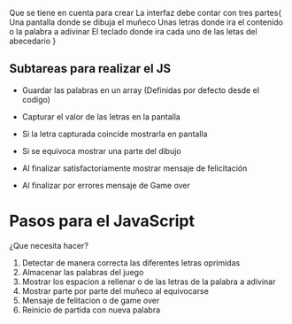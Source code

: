 Que se tiene en cuenta para crear
La interfaz debe contar con tres partes{
    Una pantalla donde se dibuja el muñeco
    Unas letras donde ira el contenido o la palabra a adivinar
    El teclado donde ira cada uno  de las letas del abecedario
}
## Subtareas para realizar el JS

- Guardar las palabras en un array (Definidas por defecto desde el codigo)

- Capturar el valor de las letras en la pantalla

- Si la letra capturada coincide mostrarla en pantalla

- Si se equivoca mostrar una parte del dibujo

- Al finalizar satisfactoriamente mostrar mensaje de felicitación

- Al finalizar por errores mensaje de Game over
# Pasos para el JavaScript
¿Que necesita hacer?
1) Detectar de manera correcta las diferentes letras oprimidas
2) Almacenar las palabras del juego
3) Mostrar los espacion a rellenar o de las letras de la palabra a adivinar
4) Mostrar parte por parte del muñeco al equivocarse
5) Mensaje de felitacion o de game over
6) Reinicio de partida con nueva palabra
   
